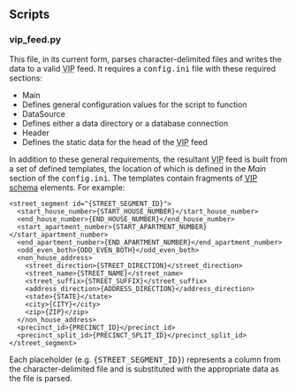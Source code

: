 ## Scripts

### vip_feed.py

This file, in its current form, parses character-delimited files and writes the data to a valid <acronym title="Voting Information Project">VIP</acronym> feed. It requires a <tt>config.ini</tt> file with these required sections:

*  Main
  *  Defines general configuration values for the script to function
*  DataSource
  *  Defines either a data directory or a database connection
*  Header
  *  Defines the static data for the head of the <acronym title="Voting Information Project">VIP</acronym> feed

In addition to these general requirements, the resultant <acronym title="Voting Information Project">VIP</acronym> feed is built from a set of defined templates, the location of which is defined in the _Main_ section of the <tt>config.ini</tt>. The templates contain fragments of [<acronym title="Voting Information Project">VIP</acronym> schema](http://code.google.com/p/election-info-standard/downloads/list "Voting Information Project Downloads Page") elements. For example:

    <street_segment id="{STREET_SEGMENT_ID}">
      <start_house_number>{START_HOUSE_NUMBER}</start_house_number>
      <end_house_number>{END_HOUSE_NUMBER}</end_house_number>
      <start_apartment_number>{START_APARTMENT_NUMBER}</start_apartment_number>
      <end_apartment_number>{END_APARTMENT_NUMBER}</end_apartment_number>
      <odd_even_both>{ODD_EVEN_BOTH}</odd_even_both>
      <non_house_address>
        <street_direction>{STREET_DIRECTION}</street_direction>
        <street_name>{STREET_NAME}</street_name>
        <street_suffix>{STREET_SUFFIX}</street_suffix>
        <address_direction>{ADDRESS_DIRECTION}</address_direction>
        <state>{STATE}</state>
        <city>{CITY}</city>
        <zip>{ZIP}</zip>
      </non_house_address>
      <precinct_id>{PRECINCT_ID}</precinct_id>
      <precinct_split_id>{PRECINCT_SPLIT_ID}</precinct_split_id>
    </street_segment>

Each placeholder (e.g. <tt>{STREET_SEGMENT_ID}</tt>) represents a column from the character-delimited file and is substituted with the appropriate data as the file is parsed.